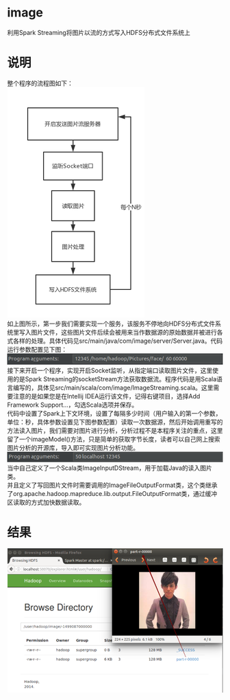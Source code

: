 # image
利用Spark Streaming将图片以流的方式写入HDFS分布式文件系统上

# 说明
整个程序的流程图如下：<br />
![流程图](attach/图片流处理流程.png)<br />
如上图所示，第一步我们需要实现一个服务，该服务不停地向HDFS分布式文件系统里写入图片文件，这些图片文件后续会被用来当作数据源的原始数据并被进行各式各样的处理。具体代码见src/main/java/com/image/server/Server.java。代码运行参数配置见下图：<br />
![Server运行参数配置](attach/Server_param.png)<br />
接下来开启一个程序，实现开启Socket监听，从指定端口读取图片文件，这里使用的是Spark Streaming的socketStream方法获取数据流。程序代码是用Scala语言编写的，具体见src/main/scala/com/image/ImageStreaming.scala。这里需要注意的是如果您是在Intellij IDEA运行该文件，记得右键项目，选择Add Framework Support...，勾选Scala选项并保存。<br />
代码中设置了Spark上下文环境，设置了每隔多少时间（用户输入的第一个参数，单位：秒，具体参数设置见下图参数配置）读取一次数据源，然后开始调用重写的方法读入图片，我们需要对图片进行分析，分析过程不是本程序关注的重点，这里留了一个imageModel()方法，只是简单的获取字节长度，读者可以自己网上搜索图片分析的开源库，导入即可实现图片分析功能。<br />
![ImageScreaming运行参数配置](attach/ImageStreaming_param.png)<br />
当中自己定义了一个Scala类ImageInputDStream，用于加载Java的读入图片类。<br />
并且定义了写回图片文件时需要调用的ImageFileOutputFormat类，这个类继承了org.apache.hadoop.mapreduce.lib.output.FileOutputFormat类，通过缓冲区读取的方式加快数据读取。

# 结果
![HDFS上的图片文件](attach/hdfs_browser.png)
